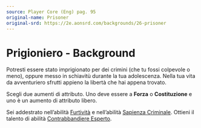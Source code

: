 ```yaml
---
source: Player Core (Eng) pag. 95
original-name: Prisoner
original-srd: https://2e.aonsrd.com/backgrounds/26-prisoner
---
```


# Prigioniero - Background

Potresti essere stato imprigionato per dei crimini (che tu fossi colpevole o
meno), oppure messo in schiavitù durante la tua adolescenza. Nella tua vita da
avventuriero sfrutti appieno la libertà che hai appena trovato.

Scegli due aumenti di attributo. Uno deve essere a **Forza** o **Costituzione**
e uno è un aumento di attributo libero.

Sei addestrato nell’abilità [Furtività](/abilita/furtivita) e nell’abilità
[Sapienza Criminale](/abilita/sapienza). Ottieni il talento di abilità
[Contrabbandiere Esperto](/talenti/contrabbandiere-esperto).
